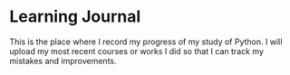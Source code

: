 # Learning Journal
This is the place where I record my progress of my study of Python. 
I will upload my most recent courses or works I did so that I can track my mistakes and improvements.
